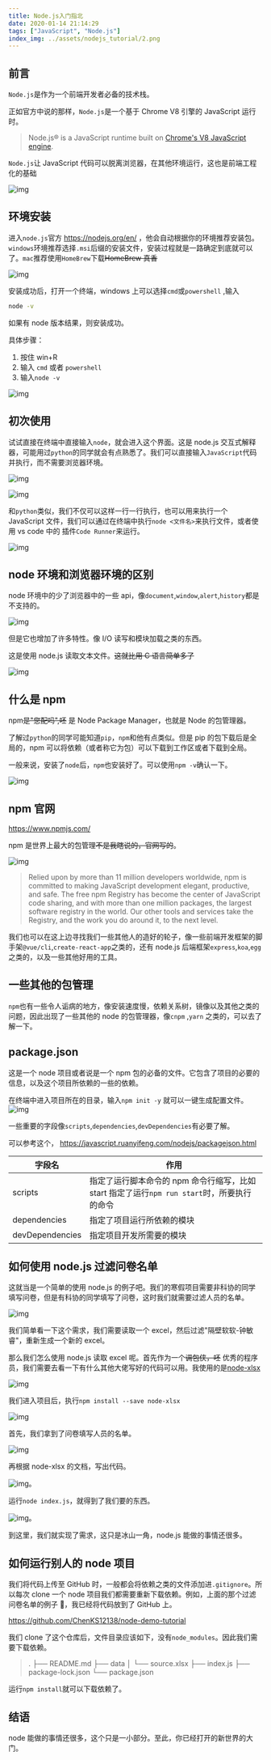 ```yaml
---
title: Node.js入门指北
date: 2020-01-14 21:14:29
tags: ["JavaScript", "Node.js"]
index_img: ../assets/nodejs_tutorial/2.png
---
```


## 前言

`Node.js`是作为一个前端开发者必备的技术栈。

正如官方中说的那样，`Node.js`是一个基于 Chrome V8 引擎的 JavaScript 运行时。

> Node.js® is a JavaScript runtime built on [Chrome's V8 JavaScript engine](https://v8.dev/).

`Node.js`让 JavaScript 代码可以脱离浏览器，在其他环境运行，这也是前端工程化的基础

![img](../assets/nodejs_tutorial/2.png)

## 环境安装

进入`node.js`官方 https://nodejs.org/en/ ，他会自动根据你的环境推荐安装包。`windows`环境推荐选择`.msi`后缀的安装文件，安装过程就是一路确定到底就可以了。`mac`推荐使用`HomeBrew`下载~~HomeBrew 真香~~

![img](../assets/nodejs_tutorial/1.png)

安装成功后，打开一个终端，windows 上可以选择`cmd`或`powershell` ,输入

```bash
node -v
```

如果有 node 版本结果，则安装成功。

具体步骤：

1. 按住 win+R
2. 输入 `cmd` 或者 `powershell`
3. 输入`node -v`

![img](../assets/nodejs_tutorial/3.png)

## 初次使用

试试直接在终端中直接输入`node`，就会进入这个界面。这是 node.js 交互式解释器，可能用过`python`的同学就会有点熟悉了。我们可以直接输入`JavaScript`代码并执行，而不需要浏览器环境。

![img](../assets/nodejs_tutorial/4.png)

![img](../assets/nodejs_tutorial/5.png)

和`python`类似，我们不仅可以这样一行一行执行，也可以用来执行一个 JavaScript 文件，我们可以通过在终端中执行`node <文件名>`来执行文件，或者使用 vs code 中的 插件`Code Runner`来运行。

![img](../assets/nodejs_tutorial/6.png)

## node 环境和浏览器环境的区别

node 环境中的少了浏览器中的一些 api，像`document`,`window`,`alert`,`history`都是不支持的。

![img](../assets/nodejs_tutorial/7.png)

但是它也增加了许多特性。像 I/O 读写和模块加载之类的东西。

这是使用 node.js 读取文本文件。~~这就比用 C 语言简单多了~~

![img](../assets/nodejs_tutorial/8.png)

## 什么是 npm

npm~~是"您配吗",呸~~ 是 Node Package Manager，也就是 Node 的包管理器。

了解过`python`的同学可能知道`pip`，`npm`和他有点类似。但是 pip 的包下载后是全局的，npm 可以将依赖（或者称它为包）可以下载到工作区或者下载到全局。

一般来说，安装了`node`后，`npm`也安装好了。可以使用`npm -v`确认一下。

![img](../assets/nodejs_tutorial/9.png)

## npm 官网

https://www.npmjs.com/

npm 是世界上最大的包管理~~不是我瞎说的，官网写的~~。

![img](../assets/nodejs_tutorial/10.png)

> Relied upon by more than 11 million developers worldwide, npm is committed to making JavaScript development elegant, productive, and safe. The free npm Registry has become the center of JavaScript code sharing, and with more than one million packages, the largest software registry in the world. Our other tools and services take the Registry, and the work you do around it, to the next level.

我们也可以在这上边寻找我们一些其他人的造好的轮子，像一些前端开发框架的脚手架`@vue/cli`,`create-react-app`之类的，还有 node.js 后端框架`express`,`koa`,`egg`之类的，以及一些其他好用的工具。

## 一些其他的包管理

`npm`也有一些令人诟病的地方，像安装速度慢，依赖关系树，镜像以及其他之类的问题，因此出现了一些其他的 node 的包管理器，像`cnpm` ,`yarn` 之类的，可以去了解一下。

## package.json

这是一个 node 项目或者说是一个 npm 包的必备的文件。它包含了项目的必要的信息，以及这个项目所依赖的一些的依赖。

在终端中进入项目所在的目录，输入`npm init -y`
就可以一键生成配置文件。
![img](../assets/nodejs_tutorial/11.png)

一些重要的字段像`scripts`,`dependencies`,`devDependencies`有必要了解。

可以参考这个， https://javascript.ruanyifeng.com/nodejs/packagejson.html

| 字段名          | 作用                                                                                        |
| --------------- | ------------------------------------------------------------------------------------------- |
| scripts         | 指定了运行脚本命令的 npm 命令行缩写，比如 start 指定了运行`npm run start`时，所要执行的命令 |
| dependencies    | 指定了项目运行所依赖的模块                                                                  |
| devDependencies | 指定项目开发所需要的模块                                                                    |

## 如何使用 node.js 过滤问卷名单

这就当是一个简单的使用 node.js 的例子吧。我们的寒假项目需要非科协的同学填写问卷，但是有科协的同学填写了问卷，这时我们就需要过滤人员的名单。

![img](../assets/nodejs_tutorial/12.png)

我们简单看一下这个需求，我们需要读取一个 excel，然后过滤"隔壁软软-钟敏睿"，重新生成一个新的 excel。

那么我们怎么使用 node.js 读取 excel 呢。首先作为一个~~调包侠，呸~~ 优秀的程序员，我们需要去看一下有什么其他大佬写好的代码可以用。我使用的是[node-xlsx](https://www.npmjs.com/package/node-xlsx)

![img](../assets/nodejs_tutorial/13.png)

我们进入项目后，执行`npm install --save node-xlsx`

![img](../assets/nodejs_tutorial/14.png)

首先，我们拿到了问卷填写人员的名单。

![img](../assets/nodejs_tutorial/15.png)

再根据 node-xlsx 的文档，写出代码。

![img](../assets/nodejs_tutorial/16.png)。

运行`node index.js`，就得到了我们要的东西。

![img](../assets/nodejs_tutorial/17.png)。

到这里，我们就实现了需求，这只是冰山一角，node.js 能做的事情还很多。

## 如何运行别人的 node 项目

我们将代码上传至 GitHub 时，一般都会将依赖之类的文件添加进`.gitignore`。所以每次 clone 一个 node 项目我们都需要重新下载依赖。例如，上面的那个过滤问卷名单的例子 🌰，我已经将代码放到了 GitHub 上。

https://github.com/ChenKS12138/node-demo-tutorial

我们 clone 了这个仓库后，文件目录应该如下，没有`node_modules`。因此我们需要下载依赖。

> .
> ├── README.md
> ├── data
> │ └── source.xlsx
> ├── index.js
> ├── package-lock.json
> └── package.json

运行`npm install`就可以下载依赖了。

## 结语

node 能做的事情还很多，这个只是一小部分。至此，你已经打开的新世界的大门。
